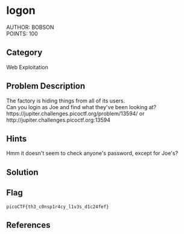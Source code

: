 <h1>logon</h1>
AUTHOR: BOBSON<br>
POINTS: 100

<h2>Category</h2>
Web Exploitation

<h2>Problem Description</h2>
The factory is hiding things from all of its users.<br>
Can you login as Joe and find what they've been looking at?<br>
https://jupiter.challenges.picoctf.org/problem/13594/ or http://jupiter.challenges.picoctf.org:13594

<h2>Hints</h2>
Hmm it doesn't seem to check anyone's password, except for Joe's?

<h2>Solution</h2>

<h2>Flag</h2>
<code>picoCTF{th3_c0nsp1r4cy_l1v3s_d1c24fef}</code>

<h2>References</h2>
